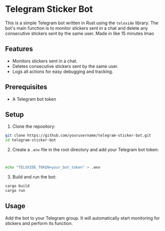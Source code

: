 # Telegram Sticker Bot

This is a simple Telegram bot written in Rust using the `teloxide` library. The bot's main function is to monitor stickers sent in a chat and delete any consecutive stickers sent by the same user. Made in like 15 minutes lmao

## Features

- Monitors stickers sent in a chat.
- Deletes consecutive stickers sent by the same user.
- Logs all actions for easy debugging and tracking.

## Prerequisites

- A Telegram bot token

## Setup

1. Clone the repository:

```bash
git clone https://github.com/yourusername/telegram-sticker-bot.git
cd telegram-sticker-bot
```

2. Create a `.env` file in the root directory and add your Telegram bot token:

```bash


echo "TELOXIDE_TOKEN=your_bot_token" > .env
```

3. Build and run the bot:

```bash
cargo build
cargo run
```

## Usage

Add the bot to your Telegram group. It will automatically start monitoring for stickers and perform its function.

